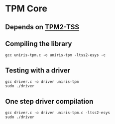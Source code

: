 # TPM Core
## Depends on [TPM2-TSS](https://github.com/tpm2-software/tpm2-tss)

## Compiling the library
```console
gcc uniris-tpm.c -o uniris-tpm -ltss2-esys -c
```

## Testing with a driver
```console
gcc driver.c -o driver uniris-tpm
sudo ./driver
```

## One step driver compilation
```console
gcc driver.c -o driver uniris-tpm.c -ltss2-esys
sudo ./driver
```